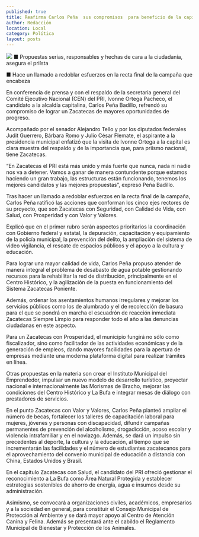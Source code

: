 ```yaml
---
published: true
title: Reafirma Carlos Peña  sus compromisos  para beneficio de la capital zacatecana
author: Redacción
location: Local
category: Política
layout: posts
---
```


![](http://i.imgur.com/clIcnhmm.jpg)
■ Propuestas serias, responsables y hechas de cara a la ciudadanía, asegura el priísta

■ Hace un llamado a redoblar esfuerzos en la recta final de la campaña que encabeza

En conferencia de prensa y con el respaldo de la secretaria general del Comité Ejecutivo Nacional (CEN) del PRI, Ivonne Ortega Pacheco, el candidato a la alcaldía capitalina, Carlos Peña Badillo, refrendó su compromiso de lograr un Zacatecas de mayores oportunidades de progreso.

Acompañado por el senador Alejandro Tello y por los diputados federales Judit Guerrero, Bárbara Romo y Julio César Flemate, el aspirante a la presidencia municipal enfatizó que la visita de Ivonne Ortega a la capital es clara muestra del respaldo y de la importancia que, para priísmo nacional, tiene Zacatecas.

“En Zacatecas el PRI está más unido y más fuerte que nunca, nada ni nadie nos va a detener. Vamos a ganar de manera contundente porque estamos haciendo un gran trabajo, las estructuras están funcionando, tenemos los mejores candidatos y las mejores propuestas”, expresó Peña Badillo.

Tras hacer un llamado a redoblar esfuerzos en la recta final de la campaña, Carlos Peña ratificó las acciones que conforman los cinco ejes rectores de su proyecto, que son Zacatecas con Seguridad, con Calidad de Vida, con Salud, con Prosperidad y con Valor y Valores.

Explicó que en el primer rubro serán aspectos prioritarios la coordinación con Gobierno federal y estatal, la depuración, capacitación y equipamiento de la policía municipal, la prevención del delito, la ampliación del sistema de video vigilancia, el rescate de espacios públicos y el apoyo a la cultura y educación.

Para lograr una mayor calidad de vida, Carlos Peña propuso atender de manera integral el problema de desabasto de agua potable gestionando recursos para la rehabilitar la red de distribución, principalmente en el Centro Histórico, y la agilización de la puesta en funcionamiento del Sistema Zacatecas Poniente.

Además, ordenar los asentamientos humanos irregulares y mejorar los servicios públicos como los de alumbrado y el de recolección de basura para el que se pondrá en marcha el escuadrón de reacción inmediata Zacatecas Siempre Limpio para responder todo el año a las denuncias ciudadanas en este aspecto.

Para un Zacatecas con Prosperidad, el municipio fungirá no sólo como fiscalizador, sino como facilitador de las actividades económicas y de la generación de empleos, dando mayores facilidades para la apertura de empresas mediante una moderna plataforma digital para realizar trámites en línea.

Otras propuestas en la materia son crear el Instituto Municipal del Emprendedor, impulsar un nuevo modelo de desarrollo turístico, proyectar nacional e internacionalmente las Morismas de Bracho, mejorar las condiciones del Centro Histórico y La Bufa e integrar mesas de diálogo con prestadores de servicios.

En el punto Zacatecas con Valor y Valores, Carlos Peña planteó ampliar el número de becas, fortalecer los talleres de capacitación laboral para mujeres, jóvenes y personas con discapacidad, difundir campañas permanentes de prevención del alcoholismo, drogadicción, acoso escolar y violencia intrafamiliar y en el noviazgo.
Además, se dará un impulso sin precedentes al deporte, la cultura y la educación, al tiempo que se incrementarán las facilidades y el número de estudiantes zacatecanos para el aprovechamiento del convenio municipal de educación a distancia con China, Estados Unidos y Brasil.

En el capítulo Zacatecas con Salud, el candidato del PRI ofreció gestionar el reconocimiento a La Bufa como Área Natural Protegida y establecer estrategias sostenibles de ahorro de energía, agua e insumos desde su administración.

Asimismo, se convocará a organizaciones civiles, académicos, empresarios y a la sociedad en general, para constituir el Consejo Municipal de Protección al Ambiente y se dará mayor apoyo al Centro de Atención Canina y Felina. Además se presentará ante el cabildo el Reglamento Municipal de Bienestar y Protección de los Animales.
